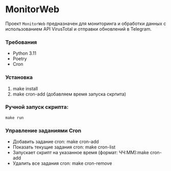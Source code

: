 # MonitorWeb
Проект `MonitorWeb` предназначен для мониторинга и обработки данных с использованием API VirusTotal и отправки обновлений в Telegram.

### Требования

- Python 3.11
- Poetry
- Cron
### Установка

1) make install
2) make cron-add (добавляем время запуска скрпита)


###  Ручной запуск скрипта:
    make run

### Управление заданиями Cron

-  Добавить задание cron: make cron-add
- Показать текущие задания cron: make cron-list
- Запускает скрипт на указанное время (формат: ЧЧ:ММ):make cron-add
- Удалить все задания cron: make cron-remove





